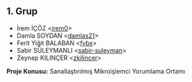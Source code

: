 ## 1. Grup

- İrem İÇÖZ <[irem0](https://github.com/irem0)>
- Damla SOYDAN <[damlas21](https://github.com/damlas21)>
- Ferit Yiğit BALABAN <[fybx](https://github.com/fybx)>
- Sabir SÜLEYMANLI <[sabir-suleyman](https://github.com/sabir-suleyman)>
- Zeynep KILINÇER <[zkilincer](https://github.com/zkilincer)>

**Proje Konusu:** Sanallaştırılmış Mikroişlemci Yorumlama Ortamı
